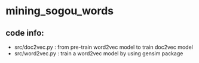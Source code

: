 # mining_sogou_words
## code info:
* src/doc2vec.py : from pre-train word2vec model to train doc2vec model
* src/word2vec.py : train a word2vec model by using gensim package